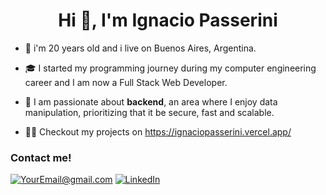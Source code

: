 
<h1 align="center">Hi 👋, I'm Ignacio Passerini </h1>

- 👦 i'm 20 years old and i live on Buenos Aires, Argentina.

- 🎓 I started my programming journey during my computer engineering career and I am now a Full Stack Web Developer.

- 💾 I am passionate about **backend**, an area where I enjoy data manipulation, prioritizing that it be secure, fast and scalable.

- 👨‍💻 Checkout my projects on https://ignaciopasserini.vercel.app/

### Contact me!
<a href="mailto:ignaciopasser@gmail.com">![YourEmail@gmail.com](https://img.shields.io/badge/Gmail-D14836?style=for-the-badge&logo=gmail&logoColor=white)</a>
<a href="https://www.linkedin.com/in/ignacio-passerini" target="_blank" rel="noreferrer">![LinkedIn](https://img.shields.io/badge/LinkedIn-0077B5?style=for-the-badge&logo=linkedin&logoColor=white)</a>
